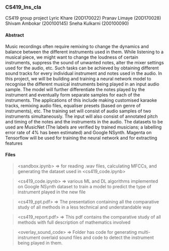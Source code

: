 ### CS419_Ins_cla
 CS419 group project Lyric Khare		(20D170022) Pranav Limaye		(20D170028) Shivam Ambokar	(200100145) Sneha Kulkarni		(200100090)
#### Abstract
Music recordings often require remixing to change the dynamics and balance between the different instruments used in them. While listening to a musical piece, we might want to change the loudness of certain instruments, suppress the sound of unwanted notes, alter the mixer settings used for the audio, etc. Such tasks can be achieved by obtaining different sound tracks for every individual instrument  and notes used in the audio. In this project, we will be building and training a neural network model to recognise the different musical instruments being played in an input audio sample. The model will further differentiate the notes played by the instrument and eventually form separate samples for each of the instruments. The applications of this include making customised karaoke tracks, remixing audio files, equaliser presets (based on genre of instruments), etc.
The training set will consist of audio samples of two instruments simultaneously. The input will also consist of annotated pitch and timing of the notes and the instruments in the audio. The datasets to be used are MusicNet (The labels are verified by trained musicians; a labelling error rate of 4% has been estimated) and Google NSynth. Magenta on Tensorflow will be used for training the neural network and for extracting features
#### Files
> <sandbox.ipynb> => for reading .wav files, calculating MFCCs, and generating the dataset used in <cs419_code.ipynb>

> <cs419_code.ipynb> => various ML and DL algorithms implemented on Google NSynth dataset to train a model to predict the type of instrument played in the new file

> <cs419_ppt.pdf> => The presentation containing all the comparative study of all methods in a less technical and understandable way

> <cs419_report.pdf> => This pdf contains the comparative study of all methods with full description of mathematics involved

> <overlay_sound_code> => Folder has code for generating multi-instrument overlaid sound files and code to detect the instrument being played in them.
